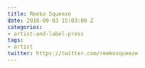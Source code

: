 ```yaml
---
title: Reeko Squeeze
date: 2018-09-03 15:03:00 Z
categories:
- artist-and-label-press
tags:
- artist
twitter: https://twitter.com/reekosqueeze
---
```


